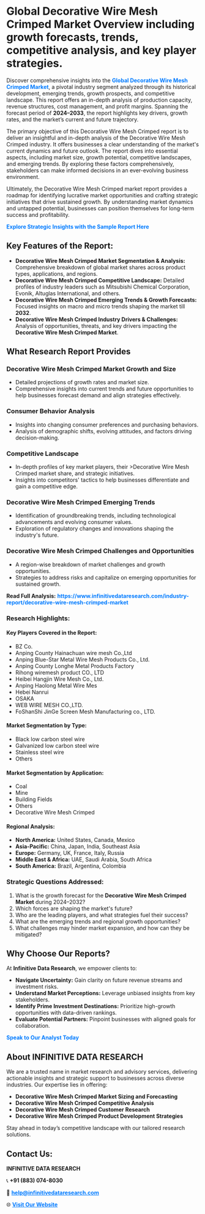 <h1>Global Decorative Wire Mesh Crimped Market Overview including growth forecasts, trends, competitive analysis, and key player strategies.</h1>
<p>
Discover comprehensive insights into the 
<a href="https://www.infinitivedataresearch.com/industry-report/decorative-wire-mesh-crimped-market" rel="dofollow" style="color: #007BFF; text-decoration: none;"><strong>Global Decorative Wire Mesh Crimped Market</strong></a>, a pivotal industry segment analyzed through its historical development, emerging trends, growth prospects, and competitive landscape. This report offers an in-depth analysis of production capacity, revenue structures, cost management, and profit margins. Spanning the forecast period of <strong>2024–2033</strong>, the report highlights key drivers, growth rates, and the market’s current and future trajectory.
</p>
<p>
The primary objective of this Decorative Wire Mesh Crimped report is to deliver an insightful and in-depth analysis of the Decorative Wire Mesh Crimped industry. It offers businesses a clear understanding of the market's current dynamics and future outlook. The report dives into essential aspects, including market size, growth potential, competitive landscapes, and emerging trends. By exploring these factors comprehensively, stakeholders can make informed decisions in an ever-evolving business environment.
</p>
<p>
Ultimately, the Decorative Wire Mesh Crimped market report provides a roadmap for identifying lucrative market opportunities and crafting strategic initiatives that drive sustained growth. By understanding market dynamics and untapped potential, businesses can position themselves for long-term success and profitability.
</p>
<p>
<a href="https://www.infinitivedataresearch.com/request-sample/reportId=101846" style="color: #007BFF; text-decoration: none;"><strong>Explore Strategic Insights with the Sample Report Here</strong></a>
</p>

<h2>Key Features of the Report:</h2>
<ul>
<li><strong>Decorative Wire Mesh Crimped Market Segmentation & Analysis:</strong> Comprehensive breakdown of global market shares across product types, applications, and regions.</li>
<li><strong>Decorative Wire Mesh Crimped Competitive Landscape:</strong> Detailed profiles of industry leaders such as Mitsubishi Chemical Corporation, Evonik, Altuglas International, and others.</li>
<li><strong>Decorative Wire Mesh Crimped Emerging Trends & Growth Forecasts:</strong> Focused insights on macro and micro trends shaping the market till <strong>2032</strong>.</li>
<li><strong>Decorative Wire Mesh Crimped Industry Drivers & Challenges:</strong> Analysis of opportunities, threats, and key drivers impacting the <strong>Decorative Wire Mesh Crimped Market</strong>.</li>
</ul>

<h2>What Research Report Provides</h2>
<h3>Decorative Wire Mesh Crimped Market Growth and Size</h3>
<ul>
<li>Detailed projections of growth rates and market size.</li>
<li>Comprehensive insights into current trends and future opportunities to help businesses forecast demand and align strategies effectively.</li>
</ul>

<h3>Consumer Behavior Analysis</h3>
<ul>
<li>Insights into changing consumer preferences and purchasing behaviors.</li>
<li>Analysis of demographic shifts, evolving attitudes, and factors driving decision-making.</li>
</ul>

<h3>Competitive Landscape</h3>
<ul>
<li>In-depth profiles of key market players, their >Decorative Wire Mesh Crimped market share, and strategic initiatives.</li>
<li>Insights into competitors' tactics to help businesses differentiate and gain a competitive edge.</li>
</ul>

<h3>Decorative Wire Mesh Crimped Emerging Trends</h3>
<ul>
<li>Identification of groundbreaking trends, including technological advancements and evolving consumer values.</li>
<li>Exploration of regulatory changes and innovations shaping the industry's future.</li>
</ul>

<h3>Decorative Wire Mesh Crimped Challenges and Opportunities</h3>
<ul>
<li>A region-wise breakdown of market challenges and growth opportunities.</li>
<li>Strategies to address risks and capitalize on emerging opportunities for sustained growth.</li>
</ul>
<p><strong>Read Full Analysis:</strong> <a href="https://www.infinitivedataresearch.com/industry-report/decorative-wire-mesh-crimped-market" rel="dofollow" style="color: #007BFF; text-decoration: none;"><strong>https://www.infinitivedataresearch.com/industry-report/decorative-wire-mesh-crimped-market</strong></a></p>
<h3>Research Highlights:</h3>
<h4>Key Players Covered in the Report:</h4>
<ul><li>BZ Co.</li><li>Anping County Hainachuan wire mesh Co.,Ltd</li><li>Anping Blue-Star Metal Wire Mesh Products Co., Ltd.</li><li>Anping County Longhe Metal Products Factory</li><li>Rihong wiremesh product CO., LTD</li><li>Heibei Hangjin Wire Mesh Co., Ltd.</li><li>Anping Haolong Metal Wire Mes</li><li>Hebei Nanrui</li><li>OSAKA</li><li>WEB WIRE MESH CO.,LTD.</li><li>FoShanShi JinGe Screen Mesh Manufacturing co., LTD.</li></ul>
<h4>Market Segmentation by Type:</h4>
<ul><li>Black low carbon steel wire</li><li>Galvanized low carbon steel wire</li><li>Stainless steel wire</li><li>Others</li></ul>
<h4>Market Segmentation by Application:</h4>
<ul><li>Coal</li><li>Mine</li><li>Building Fields</li><li>Others</li><li>Decorative Wire Mesh Crimped</li></ul>

<h4>Regional Analysis:</h4>
<ul>
<li><strong>North America:</strong> United States, Canada, Mexico</li>
<li><strong>Asia-Pacific:</strong> China, Japan, India, Southeast Asia</li>
<li><strong>Europe:</strong> Germany, UK, France, Italy, Russia</li>
<li><strong>Middle East & Africa:</strong> UAE, Saudi Arabia, South Africa</li>
<li><strong>South America:</strong> Brazil, Argentina, Colombia</li>
</ul>

<h3>Strategic Questions Addressed:</h3>
<ol>
<li>What is the growth forecast for the <strong>Decorative Wire Mesh Crimped Market</strong> during 2024–2032?</li>
<li>Which forces are shaping the market's future?</li>
<li>Who are the leading players, and what strategies fuel their success?</li>
<li>What are the emerging trends and regional growth opportunities?</li>
<li>What challenges may hinder market expansion, and how can they be mitigated?</li>
</ol>

<h2>Why Choose Our Reports?</h2>
<p>At <strong>Infinitive Data Research</strong>, we empower clients to:</p>
<ul>
<li><strong>Navigate Uncertainty:</strong> Gain clarity on future revenue streams and investment risks.</li>
<li><strong>Understand Market Perceptions:</strong> Leverage unbiased insights from key stakeholders.</li>
<li><strong>Identify Prime Investment Destinations:</strong> Prioritize high-growth opportunities with data-driven rankings.</li>
<li><strong>Evaluate Potential Partners:</strong> Pinpoint businesses with aligned goals for collaboration.</li>
</ul>
<p><a href="https://www.infinitivedataresearch.com/industry-report/decorative-wire-mesh-crimped-market" rel="dofollow" style="color: #007BFF; text-decoration: none;"><strong>Speak to Our Analyst Today</strong></a></p>

<h2>About INFINITIVE DATA RESEARCH</h2>
<p>We are a trusted name in market research and advisory services, delivering actionable insights and strategic support to businesses across diverse industries. Our expertise lies in offering:</p>
<ul>
<li><strong>Decorative Wire Mesh Crimped Market Sizing and Forecasting</strong></li>
<li><strong>Decorative Wire Mesh Crimped Competitive Analysis</strong></li>
<li><strong>Decorative Wire Mesh Crimped Customer Research</strong></li>
<li><strong>Decorative Wire Mesh Crimped Product Development Strategies</strong></li>
</ul>
<p>Stay ahead in today’s competitive landscape with our tailored research solutions.</p>

<h2>Contact Us:</h2>
<p><strong>INFINITIVE DATA RESEARCH</strong></p>
<p>📞 <strong>+91 (883) 074-8030</strong></p>
<p>📧 <strong><a href="mailto:help@infinitivedataresearch.com" style="color: #007BFF;">help@infinitivedataresearch.com</a></strong></p>
<p>🌐 <strong><a href="https://www.infinitivedataresearch.com" rel="dofollow" style="color: #007BFF;">Visit Our Website</a></strong></p>